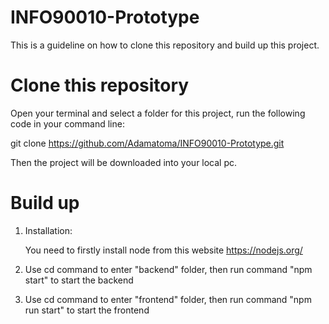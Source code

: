 # INFO90010-Prototype
This is a guideline on how to clone this repository and build up this project.
# Clone this repository
Open your terminal and select a folder for this project, run the following code in your command line: 

git clone https://github.com/Adamatoma/INFO90010-Prototype.git

Then the project will be downloaded into your local pc.
# Build up
1. Installation:

     You need to firstly install node from this website https://nodejs.org/
2. Use cd command to enter "backend" folder, then run command "npm start" to start the backend
3. Use cd command to enter "frontend" folder, then run command "npm run start" to start the frontend
